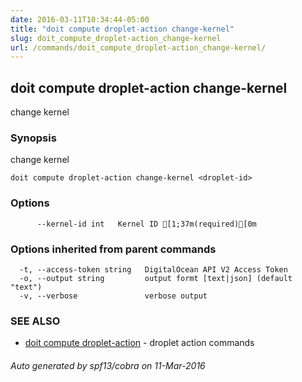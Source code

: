 ```yaml
---
date: 2016-03-11T10:34:44-05:00
title: "doit compute droplet-action change-kernel"
slug: doit_compute_droplet-action_change-kernel
url: /commands/doit_compute_droplet-action_change-kernel/
---
```

## doit compute droplet-action change-kernel

change kernel

### Synopsis


change kernel

```
doit compute droplet-action change-kernel <droplet-id>
```

### Options

```
      --kernel-id int   Kernel ID [1;37m(required)[0m
```

### Options inherited from parent commands

```
  -t, --access-token string   DigitalOcean API V2 Access Token
  -o, --output string         output formt [text|json] (default "text")
  -v, --verbose               verbose output
```

### SEE ALSO
* [doit compute droplet-action](/commands/doit_compute_droplet-action/)	 - droplet action commands

###### Auto generated by spf13/cobra on 11-Mar-2016
